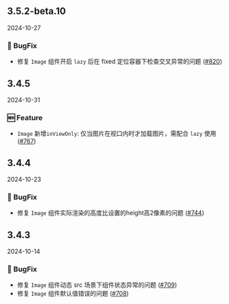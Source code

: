 ## 3.5.2-beta.10
2024-10-27

### 🐞 BugFix

- 修复 `Image` 组件开启 `lazy` 后在 fixed 定位容器下检查交叉异常的问题 ([#820](https://github.com/sheinsight/shineout-next/pull/820))

## 3.4.5
2024-10-31

### 🆕 Feature

- `Image` 新增`inViewOnly`: 仅当图片在视口内时才加载图片，需配合 `lazy` 使用 ([#767](https://github.com/sheinsight/shineout-next/pull/767))


## 3.4.4
2024-10-23

### 🐞 BugFix

- 修复 `Image`  组件实际渲染的高度比设置的height高2像素的问题 ([#744](https://github.com/sheinsight/shineout-next/pull/744))



## 3.4.3
2024-10-14

### 🐞 BugFix

- 修复 `Image`  组件动态 src 场景下组件状态异常的问题 ([#709](https://github.com/sheinsight/shineout-next/pull/709))
- 修复 `Image` 组件默认值错误的问题 ([#708](https://github.com/sheinsight/shineout-next/pull/708))

